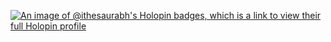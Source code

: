 [![An image of @ithesaurabh's Holopin badges, which is a link to view their full Holopin profile](https://holopin.me/ithesaurabh)](https://holopin.io/@ithesaurabh)

